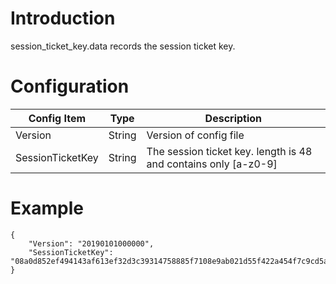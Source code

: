 # Introduction

session_ticket_key.data records the session ticket key.

# Configuration

| Config Item      | Type   | Description                                                     |
| ---------------- | ------ | --------------------------------------------------------------- |
| Version          | String | Version of config file                                          |
| SessionTicketKey | String | The session ticket key. length is 48 and contains only [a-z0-9] |

# Example

```
{
    "Version": "20190101000000",
    "SessionTicketKey": "08a0d852ef494143af613ef32d3c39314758885f7108e9ab021d55f422a454f7c9cd5a53978f48fa1063eadcdc06878f"
}
```



